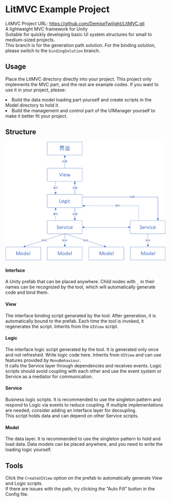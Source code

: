 # LitMVC Example Project
LitMVC Project URL: https://github.com/DemiseTwilight/LitMVC.git  
A lightweight MVC framework for Unity <br> 
Suitable for quickly developing basic UI system structures for small to medium-sized projects.  
This branch is for the generation path solution. For the binding solution, please switch to the `bindingSolution` branch.

## Usage
Place the LitMVC directory directly into your project. This project only implements the MVC part, and the rest are example codes. If you want to use it in your project, please:
<li>Build the data model loading part yourself and create scripts in the Model directory to hold it.</li>
<li>Build the management and control part of the UIManager yourself to make it better fit your project.</li>

## Structure
![MVC Framework.png](MVC框架.png)
#### Interface
A Unity prefab that can be placed anywhere. Child nodes with `_` in their names can be recognized by the tool, which will automatically generate code and bind them.
#### View
The interface binding script generated by the tool. After generation, it is automatically bound to the prefab. Each time the tool is invoked, it regenerates the script. Inherits from the `UIView` script.
#### Logic
The interface logic script generated by the tool. It is generated only once and not refreshed. Write logic code here. Inherits from `UIView` and can use features provided by `MonoBehaviour`.  
It calls the Service layer through dependencies and receives events. Logic scripts should avoid coupling with each other and use the event system or Service as a mediator for communication.
#### Service
Business logic scripts. It is recommended to use the singleton pattern and respond to Logic via events to reduce coupling. If multiple implementations are needed, consider adding an interface layer for decoupling.  
This script holds data and can depend on other Service scripts.
#### Model
The data layer. It is recommended to use the singleton pattern to hold and load data. Data models can be placed anywhere, and you need to write the loading logic yourself.

## Tools
Click the `CreateUIView` option on the prefab to automatically generate View and Logic scripts.<br>
If there are issues with the path, try clicking the "Auto Fill" button in the Config file.
